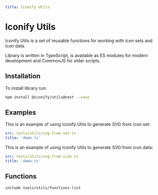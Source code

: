 ```yaml
title: Iconify Utils
```

# Iconify Utils

Iconify Utils is a set of reusable functions for working with icon sets and icon data.

Library is written in TypeScript, is available as ES modules for modern development and CommonJS for older scripts.

## Installation

To install library run:

```sh
npm install @iconify/utils@next --save
```

## Examples

This is an example of using Iconify Utils to generate SVG from icon set:

```yaml
src: tools/utils/svg-from-set.ts
title: 'demo.ts'
```

This is an example of using Iconify Utils to generate SVG from icon data:

```yaml
src: tools/utils/svg-from-icon.ts
title: 'demo.ts'
```

## Functions

`include tools/utils/functions-list`
